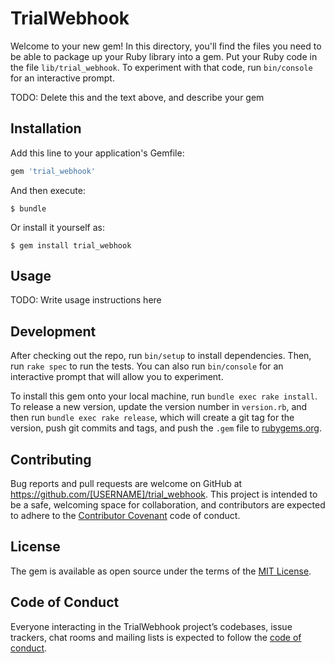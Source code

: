 # TrialWebhook

Welcome to your new gem! In this directory, you'll find the files you need to be able to package up your Ruby library into a gem. Put your Ruby code in the file `lib/trial_webhook`. To experiment with that code, run `bin/console` for an interactive prompt.

TODO: Delete this and the text above, and describe your gem

## Installation

Add this line to your application's Gemfile:

```ruby
gem 'trial_webhook'
```

And then execute:

    $ bundle

Or install it yourself as:

    $ gem install trial_webhook

## Usage

TODO: Write usage instructions here

## Development

After checking out the repo, run `bin/setup` to install dependencies. Then, run `rake spec` to run the tests. You can also run `bin/console` for an interactive prompt that will allow you to experiment.

To install this gem onto your local machine, run `bundle exec rake install`. To release a new version, update the version number in `version.rb`, and then run `bundle exec rake release`, which will create a git tag for the version, push git commits and tags, and push the `.gem` file to [rubygems.org](https://rubygems.org).

## Contributing

Bug reports and pull requests are welcome on GitHub at https://github.com/[USERNAME]/trial_webhook. This project is intended to be a safe, welcoming space for collaboration, and contributors are expected to adhere to the [Contributor Covenant](http://contributor-covenant.org) code of conduct.

## License

The gem is available as open source under the terms of the [MIT License](https://opensource.org/licenses/MIT).

## Code of Conduct

Everyone interacting in the TrialWebhook project’s codebases, issue trackers, chat rooms and mailing lists is expected to follow the [code of conduct](https://github.com/[USERNAME]/trial_webhook/blob/master/CODE_OF_CONDUCT.md).

